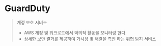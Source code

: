 # GuardDuty
> 계정 보호 서비스
> - AWS 계정 및 워크로드에서 악의적 활동을 모니터링 한다.
> - 상세한 보안 결과를 제공하여 가시성 및 해결을 촉진 하는 위협 탐지 서비스 